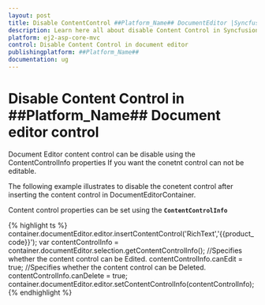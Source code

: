 ```yaml
---
layout: post
title: Disable ContentControl ##Platform_Name## DocumentEditor |Syncfusion
description: Learn here all about disable Content Control in Syncfusion ##Platform_Name## Document Editor component of syncfusion and more.
platform: ej2-asp-core-mvc
control: Disable Content Control in document editor 
publishingplatform: ##Platform_Name##
documentation: ug
---
```



# Disable Content Control in ##Platform_Name## Document editor control

Document Editor content control can be disable using the ContentControlInfo properties If you want the conetnt control can not be editable.

The following example illustrates to disable the conetent control after inserting the content control in DocumentEditorContainer.


Content control properties can be set using the **`ContentControlInfo`**

{% highlight ts %}
container.documentEditor.editor.insertContentControl('RichText','{{product_code}}');
var contentControlInfo = container.documentEditor.selection.getContentControlInfo();
//Specifies whether the content control can be Edited.
contentControlInfo.canEdit = true;
//Specifies whether the content control can be Deleted.
contentControlInfo.canDelete = true;
container.documentEditor.editor.setContentControlInfo(contentControlInfo);
{% endhighlight %}

